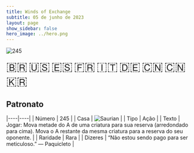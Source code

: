 ```yaml
---
title: Winds of Exchange
subtitle: 05 de junho de 2023
layout: page
show_sidebar: false
hero_image: ../hero.png
---
```


![245](https://mastervault-storage-prod.s3.amazonaws.com/media/card_front/pt/600_245_e6ca92eaf2ee_pt.png)

<span title="Português" style="font-size: 32px;cursor: pointer;" onclick="javascript:document.querySelector('img[alt=\'245\']').src=document.querySelector('img[alt=\'245\']').src.replace(/card_front\/[^/]+/, 'card_front/pt').replace(/_[^/.0-9]+\.png/, '_pt.png')">🇧🇷</span>
<span title="English" style="font-size: 32px;cursor: pointer;" onclick="javascript:document.querySelector('img[alt=\'245\']').src=document.querySelector('img[alt=\'245\']').src.replace(/card_front\/[^/]+/, 'card_front/en').replace(/_[^/.0-9]+\.png/, '_en.png')">🇺🇸</span>
<span title="Español" style="font-size: 32px;cursor: pointer;" onclick="javascript:document.querySelector('img[alt=\'245\']').src=document.querySelector('img[alt=\'245\']').src.replace(/card_front\/[^/]+/, 'card_front/es').replace(/_[^/.0-9]+\.png/, '_es.png')">🇪🇸</span>
<span title="Français" style="font-size: 32px;cursor: pointer;" onclick="javascript:document.querySelector('img[alt=\'245\']').src=document.querySelector('img[alt=\'245\']').src.replace(/card_front\/[^/]+/, 'card_front/fr').replace(/_[^/.0-9]+\.png/, '_fr.png')">🇫🇷</span>
<span title="Italiano" style="font-size: 32px;cursor: pointer;" onclick="javascript:document.querySelector('img[alt=\'245\']').src=document.querySelector('img[alt=\'245\']').src.replace(/card_front\/[^/]+/, 'card_front/it').replace(/_[^/.0-9]+\.png/, '_it.png')">🇮🇹</span>
<span title="Deutsche" style="font-size: 32px;cursor: pointer;" onclick="javascript:document.querySelector('img[alt=\'245\']').src=document.querySelector('img[alt=\'245\']').src.replace(/card_front\/[^/]+/, 'card_front/de').replace(/_[^/.0-9]+\.png/, '_de.png')">🇩🇪</span>
<span title="简体中文" style="font-size: 32px;cursor: pointer;" onclick="javascript:document.querySelector('img[alt=\'245\']').src=document.querySelector('img[alt=\'245\']').src.replace(/card_front\/[^/]+/, 'card_front/zh-hans').replace(/_[^/.0-9]+\.png/, '_zh-hans.png')">🇨🇳</span>
<span title="繁體中文" style="font-size: 32px;cursor: pointer;" onclick="javascript:document.querySelector('img[alt=\'245\']').src=document.querySelector('img[alt=\'245\']').src.replace(/card_front\/[^/]+/, 'card_front/zh-hant').replace(/_[^/.0-9]+\.png/, '_zh-hant.png')">🇨🇳</span>
<span title="한국어" style="font-size: 32px;cursor: pointer;" onclick="javascript:document.querySelector('img[alt=\'245\']').src=document.querySelector('img[alt=\'245\']').src.replace(/card_front\/[^/]+/, 'card_front/ko').replace(/_[^/.0-9]+\.png/, '_ko.png')">🇰🇷</span>

## Patronato

|----|----|
| Número | 245 |
| Casa | ![Saurian](https://archonarcana.com/images/thumb/9/9e/Saurian_P.png/22px-Saurian_P.png "Sauro") |
| Tipo | Ação |
| Texto | Jogar: Mova metade do A de uma criatura para sua reserva (arredondado para cima). Mova o A restante da mesma criatura para a reserva do seu oponente. |
| Raridade | Rara |
| Dizeres | “Não estou sendo pago para ser meticuloso.”  — Paquicleto |

